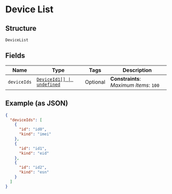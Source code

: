 
# Device List

## Structure

`DeviceList`

## Fields

| Name | Type | Tags | Description |
|  --- | --- | --- | --- |
| `deviceIds` | [`DeviceId1[] \| undefined`](../../doc/models/device-id-1.md) | Optional | **Constraints**: *Maximum Items*: `100` |

## Example (as JSON)

```json
{
  "deviceIds": [
    {
      "id": "id0",
      "kind": "imei"
    },
    {
      "id": "id1",
      "kind": "eid"
    },
    {
      "id": "id2",
      "kind": "esn"
    }
  ]
}
```


